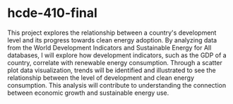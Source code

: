 # hcde-410-final

This project explores the relationship between a country's development level and its progress towards clean energy adoption. By analyzing data from the World Development Indicators and Sustainable Energy for All databases, I will explore how development indicators, such as the GDP of a country, correlate with renewable energy consumption. Through a scatter plot data visualization, trends will be identified and illustrated to see the relationship between the level of development and clean energy consumption. This analysis will contribute to understanding the connection between economic growth and sustainable energy use.
